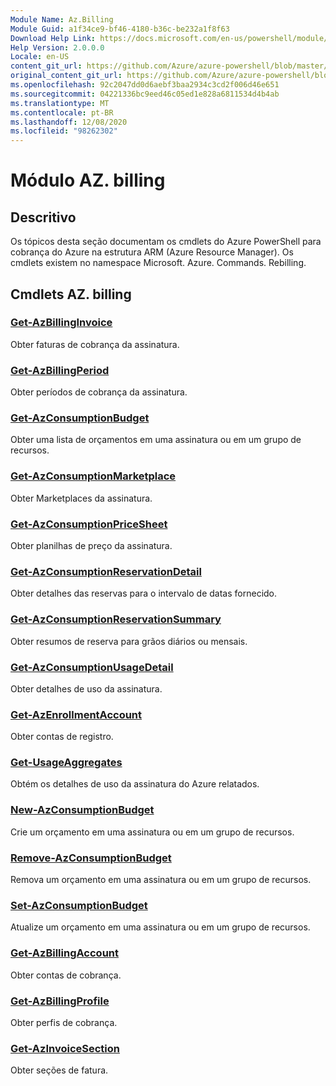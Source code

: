 ```yaml
---
Module Name: Az.Billing
Module Guid: a1f34ce9-bf46-4180-b36c-be232a1f8f63
Download Help Link: https://docs.microsoft.com/en-us/powershell/module/az.billing
Help Version: 2.0.0.0
Locale: en-US
content_git_url: https://github.com/Azure/azure-powershell/blob/master/src/Billing/Billing/help/Az.Billing.md
original_content_git_url: https://github.com/Azure/azure-powershell/blob/master/src/Billing/Billing/help/Az.Billing.md
ms.openlocfilehash: 92c2047dd0d6aebf3baa2934c3cd2f006d46e651
ms.sourcegitcommit: 04221336bc9eed46c05ed1e828a6811534d4b4ab
ms.translationtype: MT
ms.contentlocale: pt-BR
ms.lasthandoff: 12/08/2020
ms.locfileid: "98262302"
---
```

# Módulo AZ. billing
## Descritivo
Os tópicos desta seção documentam os cmdlets do Azure PowerShell para cobrança do Azure na estrutura ARM (Azure Resource Manager). Os cmdlets existem no namespace Microsoft. Azure. Commands. Rebilling.

## Cmdlets AZ. billing
### [Get-AzBillingInvoice](Get-AzBillingInvoice.md)
Obter faturas de cobrança da assinatura.

### [Get-AzBillingPeriod](Get-AzBillingPeriod.md)
Obter períodos de cobrança da assinatura.

### [Get-AzConsumptionBudget](Get-AzConsumptionBudget.md)
Obter uma lista de orçamentos em uma assinatura ou em um grupo de recursos.

### [Get-AzConsumptionMarketplace](Get-AzConsumptionMarketplace.md)
Obter Marketplaces da assinatura.

### [Get-AzConsumptionPriceSheet](Get-AzConsumptionPriceSheet.md)
Obter planilhas de preço da assinatura.

### [Get-AzConsumptionReservationDetail](Get-AzConsumptionReservationDetail.md)
Obter detalhes das reservas para o intervalo de datas fornecido.

### [Get-AzConsumptionReservationSummary](Get-AzConsumptionReservationSummary.md)
Obter resumos de reserva para grãos diários ou mensais.

### [Get-AzConsumptionUsageDetail](Get-AzConsumptionUsageDetail.md)
Obter detalhes de uso da assinatura.

### [Get-AzEnrollmentAccount](Get-AzEnrollmentAccount.md)
Obter contas de registro.

### [Get-UsageAggregates](Get-UsageAggregates.md)
Obtém os detalhes de uso da assinatura do Azure relatados.

### [New-AzConsumptionBudget](New-AzConsumptionBudget.md)
Crie um orçamento em uma assinatura ou em um grupo de recursos.

### [Remove-AzConsumptionBudget](Remove-AzConsumptionBudget.md)
Remova um orçamento em uma assinatura ou em um grupo de recursos.

### [Set-AzConsumptionBudget](Set-AzConsumptionBudget.md)
Atualize um orçamento em uma assinatura ou em um grupo de recursos.

### [Get-AzBillingAccount](Get-AzBillingAccount.md)
Obter contas de cobrança.

### [Get-AzBillingProfile](Get-AzBillingProfile.md)
Obter perfis de cobrança.

### [Get-AzInvoiceSection](Get-AzInvoiceSection.md)
Obter seções de fatura.

